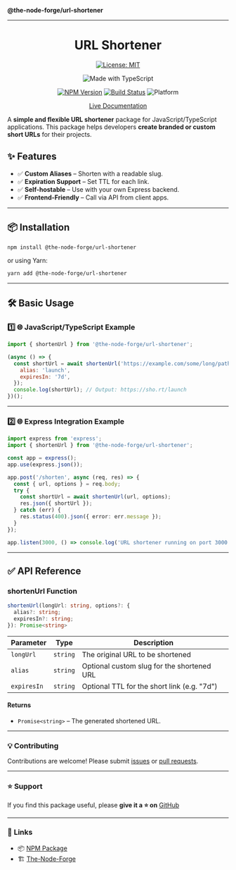**@the-node-forge/url-shortener**

***

<div align="center">

# URL Shortener

[![License: MIT](https://img.shields.io/badge/License-MIT-yellow.svg)](https://opensource.org/licenses/MIT)

![Made with TypeScript](https://img.shields.io/badge/Made%20with-TypeScript-007acc)

[![NPM Version](https://img.shields.io/npm/v/@the-node-forge/url-shortener)](https://www.npmjs.com/package/@the-node-forge/url-shortener)
[![Build Status](https://img.shields.io/github/actions/workflow/status/the-node-forge/url-shortener/ci.yaml?branch=main)](https://github.com/The-Node-Forge/url-shortener/actions)
![Platform](https://img.shields.io/badge/platform-node.js%20%7C%20browser-brightgreen)

[Live Documentation](https://the-node-forge.github.io/url-shortener/)

</div>

A **simple and flexible URL shortener** package for JavaScript/TypeScript
applications. This package helps developers **create branded or custom short URLs**
for their projects.

## ✨ Features

- ✅ **Custom Aliases** – Shorten with a readable slug.
- ✅ **Expiration Support** – Set TTL for each link.
- ✅ **Self-hostable** – Use with your own Express backend.
- ✅ **Frontend-Friendly** – Call via API from client apps.

---

## 📦 Installation

```sh
npm install @the-node-forge/url-shortener
```

or using Yarn:

```sh
yarn add @the-node-forge/url-shortener
```

---

## 🛠️ Basic Usage

### **1️⃣ 🌐 JavaScript/TypeScript Example**

```javascript
import { shortenUrl } from '@the-node-forge/url-shortener';

(async () => {
  const shortUrl = await shortenUrl('https://example.com/some/long/path', {
    alias: 'launch',
    expiresIn: '7d',
  });
  console.log(shortUrl); // Output: https://sho.rt/launch
})();
```

---

### 2️⃣ 🌐 Express Integration Example

```typescript
import express from 'express';
import { shortenUrl } from '@the-node-forge/url-shortener';

const app = express();
app.use(express.json());

app.post('/shorten', async (req, res) => {
  const { url, options } = req.body;
  try {
    const shortUrl = await shortenUrl(url, options);
    res.json({ shortUrl });
  } catch (err) {
    res.status(400).json({ error: err.message });
  }
});

app.listen(3000, () => console.log('URL shortener running on port 3000'));
```

---

## ✅ **API Reference**

### **shortenUrl Function**

```typescript
shortenUrl(longUrl: string, options?: {
  alias?: string;
  expiresIn?: string;
}): Promise<string>
```

| Parameter   | Type     | Description                                 |
| ----------- | -------- | ------------------------------------------- |
| `longUrl`   | `string` | The original URL to be shortened            |
| `alias`     | `string` | Optional custom slug for the shortened URL  |
| `expiresIn` | `string` | Optional TTL for the short link (e.g. "7d") |

#### **Returns**

- `Promise<string>` – The generated shortened URL.

---

### 💡 **Contributing**

Contributions are welcome! Please submit
[issues](https://github.com/The-Node-Forge/url-shortener/issues) or
[pull requests](https://github.com/The-Node-Forge/url-shortener/pulls).

---

### ⭐ Support

If you find this package useful, please **give it a ⭐ on**
[GitHub](https://github.com/The-Node-Forge/url-shortener)

---

### 🔗 **Links**

- 📦 [NPM Package](https://www.npmjs.com/package/@the-node-forge/url-shortener)
- 🏗 [The-Node-Forge](https://github.com/The-Node-Forge)
